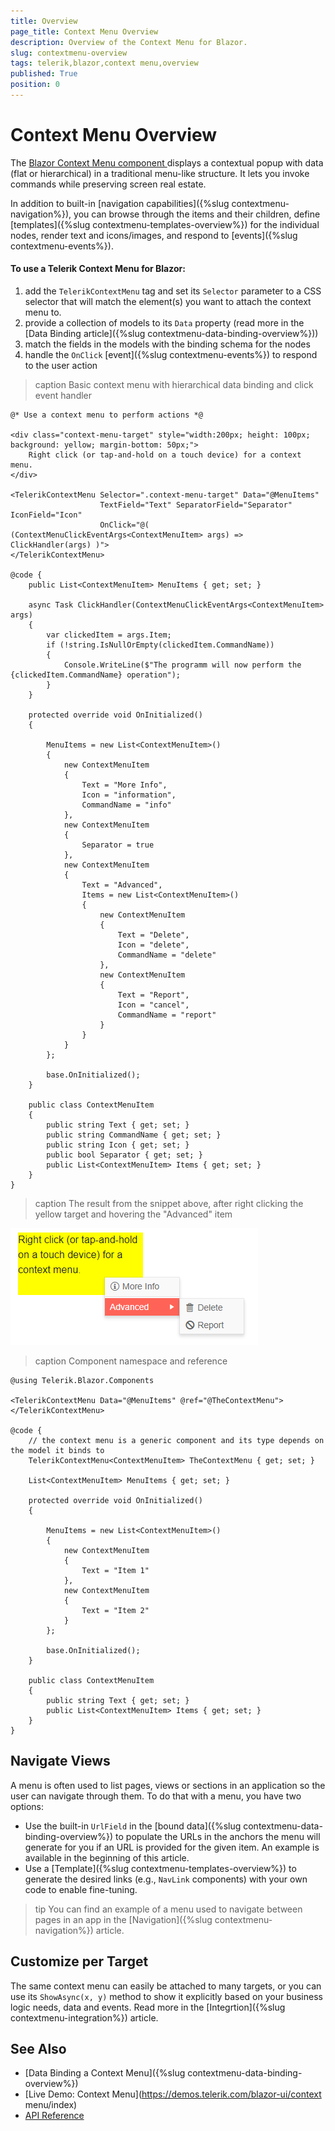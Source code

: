 ```yaml
---
title: Overview
page_title: Context Menu Overview
description: Overview of the Context Menu for Blazor.
slug: contextmenu-overview
tags: telerik,blazor,context menu,overview
published: True
position: 0
---
```


# Context Menu Overview

The <a href="https://www.telerik.com/blazor-ui/context-menu" target="_blank">Blazor Context Menu component </a> displays a contextual popup with data (flat or hierarchical) in a traditional menu-like structure. It lets you invoke commands while preserving screen real estate.

In addition to built-in [navigation capabilities]({%slug contextmenu-navigation%}), you can browse through the items and their children, define [templates]({%slug contextmenu-templates-overview%}) for the individual nodes, render text and icons/images, and respond to [events]({%slug contextmenu-events%}).

#### To use a Telerik Context Menu for Blazor:

1. add the `TelerikContextMenu` tag and set its `Selector` parameter to a CSS selector that will match the element(s) you want to attach the context menu to.
1. provide a collection of models to its `Data` property (read more in the [Data Binding article]({%slug contextmenu-data-binding-overview%}))
1. match the fields in the models with the binding schema for the nodes
1. handle the `OnClick` [event]({%slug contextmenu-events%}) to respond to the user action

>caption Basic context menu with hierarchical data binding and click event handler

````CSHTML
@* Use a context menu to perform actions *@

<div class="context-menu-target" style="width:200px; height: 100px; background: yellow; margin-bottom: 50px;">
    Right click (or tap-and-hold on a touch device) for a context menu.
</div>

<TelerikContextMenu Selector=".context-menu-target" Data="@MenuItems"
                    TextField="Text" SeparatorField="Separator" IconField="Icon"
                    OnClick="@( (ContextMenuClickEventArgs<ContextMenuItem> args) => ClickHandler(args) )">
</TelerikContextMenu>

@code {
    public List<ContextMenuItem> MenuItems { get; set; }

    async Task ClickHandler(ContextMenuClickEventArgs<ContextMenuItem> args)
    {
        var clickedItem = args.Item;
        if (!string.IsNullOrEmpty(clickedItem.CommandName))
        {
            Console.WriteLine($"The programm will now perform the {clickedItem.CommandName} operation");
        }
    }

    protected override void OnInitialized()
    {

        MenuItems = new List<ContextMenuItem>()
        {
            new ContextMenuItem
            {
                Text = "More Info",
                Icon = "information",
                CommandName = "info"
            },
            new ContextMenuItem
            {
                Separator = true
            },
            new ContextMenuItem
            {
                Text = "Advanced",
                Items = new List<ContextMenuItem>()
                {
                    new ContextMenuItem
                    {
                        Text = "Delete",
                        Icon = "delete",
                        CommandName = "delete"
                    },
                    new ContextMenuItem
                    {
                        Text = "Report",
                        Icon = "cancel",
                        CommandName = "report"
                    }
                }
            }
        };

        base.OnInitialized();
    }

    public class ContextMenuItem
    {
        public string Text { get; set; }
        public string CommandName { get; set; }
        public string Icon { get; set; }
        public bool Separator { get; set; }
        public List<ContextMenuItem> Items { get; set; }
    }
}
````

>caption The result from the snippet above, after right clicking the yellow target and hovering the "Advanced" item

![](images/context-menu-overview.png)

>caption Component namespace and reference

````CSHTML
@using Telerik.Blazor.Components

<TelerikContextMenu Data="@MenuItems" @ref="@TheContextMenu">
</TelerikContextMenu>

@code {
    // the context menu is a generic component and its type depends on the model it binds to
    TelerikContextMenu<ContextMenuItem> TheContextMenu { get; set; }

    List<ContextMenuItem> MenuItems { get; set; }

    protected override void OnInitialized()
    {

        MenuItems = new List<ContextMenuItem>()
        {
            new ContextMenuItem
            {
                Text = "Item 1"
            },
            new ContextMenuItem
            {
                Text = "Item 2"
            }
        };

        base.OnInitialized();
    }

    public class ContextMenuItem
    {
        public string Text { get; set; }
        public List<ContextMenuItem> Items { get; set; }
    }
}
````


## Navigate Views

A menu is often used to list pages, views or sections in an application so the user can navigate through them. To do that with a menu, you have two options:

* Use the built-in `UrlField` in the [bound data]({%slug contextmenu-data-binding-overview%}) to populate the URLs in the anchors the menu will generate for you if an URL is provided for the given item. An example is available in the beginning of this article.
* Use a [Template]({%slug contextmenu-templates-overview%}) to generate the desired links (e.g., `NavLink` components) with your own code to enable fine-tuning.

>tip You can find an example of a menu used to navigate between pages in an app in the [Navigation]({%slug contextmenu-navigation%}) article.


## Customize per Target

The same context menu can easily be attached to many targets, or you can use its `ShowAsync(x, y)` method to show it explicitly based on your business logic needs, data and events. Read more in the [Integrtion]({%slug contextmenu-integration%}) article.


## See Also

  * [Data Binding a Context Menu]({%slug contextmenu-data-binding-overview%})
  * [Live Demo: Context Menu](https://demos.telerik.com/blazor-ui/context menu/index)
  * [API Reference](https://docs.telerik.com/blazor-ui/api/Telerik.Blazor.Components.TelerikContextMenu-1)

